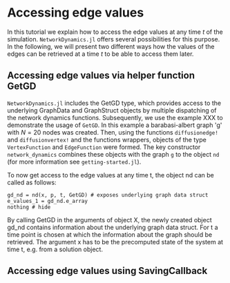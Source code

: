 # Accessing edge values

 In this tutorial we explain how to access the edge values at any time $t$ of the simulation. `NetworkDynamics.jl` offers several possibilities for this purpose. In the following, we will present two different ways how the values of the edges can be retrieved at a time $t$ to be able to access them later.

## Accessing edge values via helper function GetGD

`NetworkDynamics.jl` includes the GetGD type, which provides access to the underlying GraphData and GraphStruct objects by multiple dispatching of the network dynamics functions. Subsequently, we use the example XXX to demonstrate the usage of `GetGD`. In this example a barabasi-albert graph 'g' with $N = 20$ nodes was created. Then, using the functions `diffusionedge!` and `diffusionvertex!` and the functions wrappers, objects of the type `VertexFunction` and `EdgeFunction` were formed. The key constructor `network_dynamics` combines these objects with the graph `g` to the object `nd` (for more information see `getting-started.jl`).

To now get access to the edge values at any time t, the object nd can be called as follows:

```@example accessing_edge_values
gd_nd = nd(x, p, t, GetGD) # exposes underlying graph data struct
e_values_1 = gd_nd.e_array
nothing # hide
```

By calling GetGD in the arguments of object X, the newly created object gd_nd contains information about the underlying graph data struct. For t a time point is chosen at which the information about the graph should be retrieved. The argument x has to be the precomputed state of the system at time t, e.g. from a solution object.

## Accessing edge values using SavingCallback
